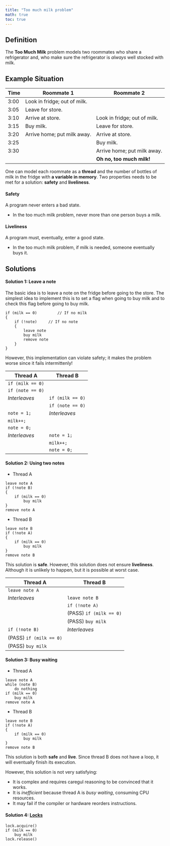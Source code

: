 ```yaml
---
title: "Too much milk problem"
math: true
toc: true
---
```


## Definition
The **Too Much Milk** problem models two roommates who share a refrigerator and, who make sure the refrigerator is _always_ well stocked with milk.

## Example Situation
| Time | Roommate 1                   | Roommate 2                   |
| ---- | ---------------------------- | ---------------------------- |
| 3:00 | Look in fridge; out of milk. |                              |
| 3:05 | Leave for store.             |                              |
| 3:10 | Arrive at store.             | Look in fridge; out of milk. |
| 3:15 | Buy milk.                    | Leave for store.             |
| 3:20 | Arrive home; put milk away.  | Arrive at store.             |
| 3:25 |                              | Buy milk.                    |
| 3:30 |                              | Arrive home; put milk away.  |
|      |                              | **Oh no, too much milk!**    |

One can model each roommate as a **thread** and the number of bottles of milk in the fridge with **a variable in memory**. Two properties needs to be met for a solution: **safety** and **liveliness**.

#### Safety
A program never enters a bad state.
- In the too much milk problem, never more than one person buys a milk.

#### Liveliness
A program must, eventually, enter a good state.
- In the too much milk problem, if milk is needed, someone eventually buys it.

## Solutions
#### Solution 1: Leave a note
The basic idea is to leave a note on the fridge before going to the store. The simplest idea to implement this is to set a flag when going to buy milk and to check this flag before going to buy milk.

```
if (milk == 0)         // If no milk
{
	if (!note)     // If no note
	{
		leave note
		buy milk
		remove note
	}
}
```

However, this implementation can violate safety; it makes the problem worse since it fails intermittenly!

| Thread A         | Thread B         |
| ---------------- | ---------------- |
| `if (milk == 0)` |                  |
| `if (note == 0)` |                  |
| _Interleaves_    | `if (milk == 0)` |
|                  | `if (note == 0)` |
| `note = 1;`      | _Interleaves_    |
| `milk++;`        |                  |
| `note = 0;`      |                  |
| _Interleaves_    | `note = 1;`      |
|                  | `milk++;`        |
|                  | `note = 0;`      |

#### Solution 2: Using two notes
- Thread A
```
leave note A
if (!note B)
{
	if (milk == 0)
		buy milk
}
remove note A
```
- Thread B
```
leave note B
if (!note A)
{
	if (milk == 0)
		buy milk
}
remove note B
```

This solution is **safe**. However, this solution does not ensure **liveliness**. Although it is unlikely to happen, but it is possible at worst case.

| Thread A              | Thread B              |
| --------------------- | --------------------- |
| `leave note A`        |                       |
| _Interleaves_         | `leave note B`        |
|                       | `if (!note A)`        |
|                       | (PASS) `if (milk == 0)` |
|                       | (PASS) `buy milk`       |
| `if (!note B)`        | _Interleaves_         |
| (PASS) `if (milk == 0)` |                       |
| (PASS) `buy milk`       |                       |


#### Solution 3: Busy waiting
- Thread A
```
leave note A
while (note B)
	do nothing
if (milk == 0)
	buy milk
remove note A
```

- Thread B
```
leave note B
if (!note A)
{
	if (milk == 0)
		buy milk
}
remove note B
```

This solution is both **safe** and **live**. Since thread B does not have a loop, it will eventually finish its execution.

However, this solution is not very satisfying:

- It is complex and requires caregul reasoning to be convinced that it works.
- It is _inefficient_ because thread A is _busy waiting_, consuming CPU resources.
- It may fail if the compiler or hardware reorders instructions.

#### Solution 4: [Locks](notes/Lock.md)
```
lock.acquire()
if (milk == 0)
	buy milk
lock.release()
```
